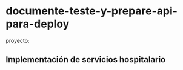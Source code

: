 # <h1>documente-teste-y-prepare-api-para-deploy</h1>

proyecto: <h2>Implementación de servicios hospitalario</h2>







